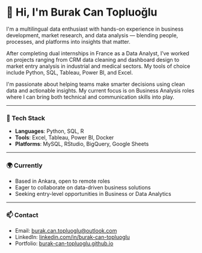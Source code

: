 # 👋 Hi, I'm Burak Can Topluoğlu

I'm a multilingual data enthusiast with hands-on experience in business development, market research, and data analysis — blending people, processes, and platforms into insights that matter.

After completing dual internships in France as a Data Analyst, I’ve worked on projects ranging from CRM data cleaning and dashboard design to market entry analysis in industrial and medical sectors. My tools of choice include Python, SQL, Tableau, Power BI, and Excel.

I'm passionate about helping teams make smarter decisions using clean data and actionable insights. My current focus is on Business Analysis roles where I can bring both technical and communication skills into play.

---

### 🔧 Tech Stack
- **Languages**: Python, SQL, R  
- **Tools**: Excel, Tableau, Power BI, Docker  
- **Platforms**: MySQL, RStudio, BigQuery, Google Sheets

---

### 🌍 Currently
- Based in Ankara, open to remote roles  
- Eager to collaborate on data-driven business solutions  
- Seeking entry-level opportunities in Business or Data Analytics

---

### 📫 Contact
- Email: burak.can.topluoglu@outlook.com  
- LinkedIn: [linkedin.com/in/burak-can-topluoglu](https://linkedin.com/in/burak-can-topluoglu)  
- Portfolio: [burak-can-topluoglu.github.io](https://burak-can-topluoglu.github.io)

